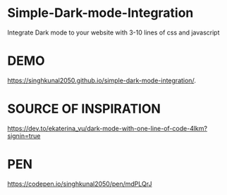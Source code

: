 # Simple-Dark-mode-Integration
Integrate Dark mode to your website with 3-10 lines  of css and javascript 


# DEMO 

https://singhkunal2050.github.io/simple-dark-mode-integration/.


# SOURCE OF INSPIRATION

https://dev.to/ekaterina_vu/dark-mode-with-one-line-of-code-4lkm?signin=true


# PEN

https://codepen.io/singhkunal2050/pen/mdPLQrJ
